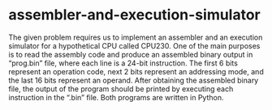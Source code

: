 # assembler-and-execution-simulator
The given problem requires us to implement an assembler and an execution simulator for a hypothetical CPU called CPU230. One of the main purposes is to read the assembly code and produce an assembled binary output in “prog.bin” file, where each line is a 24-bit instruction. The first 6 bits represent an operation code, next 2 bits represent an addressing mode, and the last 16 bits represent an operand. After obtaining the assembled binary file, the output of the program should be printed by executing each instruction in the “.bin” file. Both programs are written in Python.
